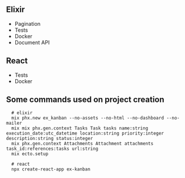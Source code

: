## Elixir

* Pagination
* Tests
* Docker
* Document API

## React

* Tests
* Docker

## Some commands used on project creation
```
  # elixir
  mix phx.new ex_kanban --no-assets --no-html --no-dashboard --no-mailer
  mix mix phx.gen.context Tasks Task tasks name:string execution_date:utc_datetime location:string priority:integer description:string status:integer
  mix phx.gen.context Attachments Attachment attachments task_id:references:tasks url:string
  mix ecto.setup

  # react
  npx create-react-app ex-kanban
```